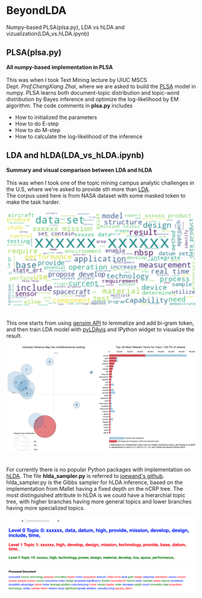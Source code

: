 # BeyondLDA
Numpy-based PLSA(plsa.py), LDA vs hLDA and vizualization(LDA_vs.hLDA.ipynb)

## PLSA(plsa.py)
**All numpy-based implementation in PLSA**<br/><br/>
This was when I took Text Mining lecture by UIUC MSCS Dept. _Prof.ChengXiang Zhai_, where we are asked to build the [PLSA](https://arxiv.org/pdf/1301.6705.pdf) model in numpy.
PLSA learns both document-topic distribution and topic-word distribution by Bayes inference and optimize the log-likelihood by EM algorithm. The code comments in **plsa.py** includes
* How to initialized the parameters
* How to do E-step
* How to do M-step
* How to calculate the log-likelihood of the inference


## LDA and hLDA(LDA_vs_hLDA.ipynb)
**Summary and visual comparison between LDA and hLDA**<br/><br/>
This was when I took one of the topic mining campus analytic challenges in the U.S, where we're asked to provide sth more than [LDA](http://www.jmlr.org/papers/volume3/blei03a/blei03a.pdf).<br/> The corpus used here is from NASA dataset with some masked token to make the task harder.<br/><br/>![Word Cloud](/Image/wordcloud.png)<br/><br/><br/>
This one starts from using [gensim API](https://radimrehurek.com/gensim/models/ldamodel.html) to lemmatize and add bi-gram token, and then train LDA model with [pyLDAvis](https://github.com/bmabey/pyLDAvis) and IPython widget to visualize the result.<br/><br/> ![pyLDAvis](/Image/pyLDAvis.png) <br/><br/><br/>
For currently there is no popular Python packages with implementation on [hLDA](https://papers.nips.cc/paper/2466-hierarchical-topic-models-and-the-nested-chinese-restaurant-process.pdf). The file **hlda_sampler.py** is referred to [joewand's github](https://github.com/joewandy/hlda/blob/master/hlda/sampler.py). hlda_sampler.py is the Gibbs sampler for hLDA inference, based on the implementation from Mallet having a fixed depth on the nCRP tree. The most distinguished attribute in hLDA is we could have a hierarchial topic tree, with higher branches having more general topics and lower branches having more specialized topics.<br/><br/> ![hlda](/Image/hlda.png)
